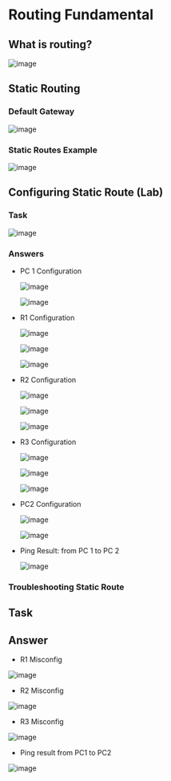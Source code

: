 <!-- This is a template you can use for quick progress days. It removes a lot of the steps we encourage you to share in the longer template 000-DAY-ARTICLE-LONG-TEMPLATE.MD-->

# Routing Fundamental

## What is routing?
![image](https://github.com/user-attachments/assets/a08c6098-c28c-4517-a136-41d046e0c584)


## Static Routing

### Default Gateway
![image](https://github.com/user-attachments/assets/6960d1e5-d507-4b11-bf47-f481af03b205)

### Static Routes Example
![image](https://github.com/user-attachments/assets/7a412286-0a29-4e15-ab61-36b2c828d644)

## Configuring Static Route (Lab)
### Task 

![image](https://github.com/user-attachments/assets/f982ec15-c6f7-42c3-8925-11e5a2aefec9)

### Answers
- PC 1 Configuration

  ![image](https://github.com/user-attachments/assets/dc46004c-72e7-4484-86b7-ee3608e3e536)
  
  ![image](https://github.com/user-attachments/assets/b984de7f-b17f-4a84-aeb0-d4d91ae2ff42)

- R1 Configuration

  ![image](https://github.com/user-attachments/assets/d0ab1a68-19c3-4b82-bcac-c8f985010c3f)
  
  ![image](https://github.com/user-attachments/assets/61ea06dd-838b-4d65-844e-5e9afaf3f779)

   ![image](https://github.com/user-attachments/assets/6d8d2fff-24cd-47cc-bcbb-ad4421fa19a2)

- R2 Configuration

  ![image](https://github.com/user-attachments/assets/c0aeed51-34cd-4231-a4b2-7e5aea52be1d)

  ![image](https://github.com/user-attachments/assets/8adfb0c8-317c-47cf-aa19-a72616c4dbe3)

  ![image](https://github.com/user-attachments/assets/d4b428cb-09a3-40d9-9331-7a60bb2bc1ad)

- R3 Configuration

  ![image](https://github.com/user-attachments/assets/2b3722ce-cdf7-46bc-bed7-a61f121fad1d)

  ![image](https://github.com/user-attachments/assets/984f551e-4c07-4b52-8b25-efed0b453ca3)

  ![image](https://github.com/user-attachments/assets/79d07714-1342-497f-9e8a-b6308fb12333)

- PC2 Configuration

  ![image](https://github.com/user-attachments/assets/2840af7b-c9a4-414b-884d-5820090f3e2a)

  ![image](https://github.com/user-attachments/assets/65079633-336c-4fba-9871-1b9205709f7a)

- Ping Result: from PC 1 to PC 2

  ![image](https://github.com/user-attachments/assets/3adf9a7c-20a9-42c4-b6f5-9debdebb09d3)

  
### Troubleshooting Static Route
## Task


## Answer

- R1 Misconfig

![image](https://github.com/user-attachments/assets/cc27eb5f-d9b1-4d3d-9926-a99e21a9578e)

- R2 Misconfig
  
![image](https://github.com/user-attachments/assets/2bb837e9-9511-4b9d-85f4-49546ae8fb27)

- R3 Misconfig

![image](https://github.com/user-attachments/assets/3112eb20-86a8-4c4c-8dbf-9dbd4e66068f)

- Ping result from PC1 to PC2

![image](https://github.com/user-attachments/assets/babdafa4-ffd9-4f79-a422-50f0ddad6e26)




  











